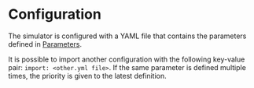 # Configuration

The simulator is configured with a YAML file that contains the parameters defined in [Parameters](parameters.md).

It is possible to import another configuration with the following key-value pair:
```import: <other.yml file>```. If the same parameter is defined multiple times,  the priority is given to the
latest definition.

